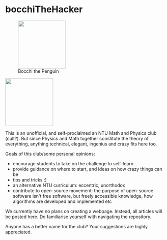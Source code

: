 # bocchiTheHacker


<figure>
    <img src="https://github.com/yuchenglim04/bocchiTheHacker/blob/main/bocchiThePenguin1" width="150" >
    <figcaption>Bocchi the Penguin</figcaption>
</figure>

<img src="https://github.com/yuchenglim04/bocchiTheHacker/blob/main/bocchiThePenguin1" width="150" >

This is an unofficial, and self-proclaimed an NTU Math and Physics club (cult?). But since Physics and Math together constitute the theory of everything, anything technical, elegant, ingenius and crazy fits here too.

Goals of this club/some personal opinions:  
- encourage students to take on the challenge to self-learn
- provide guidance on where to start, and ideas on how crazy things can be
- tips and tricks :)
- an alternative NTU curriculum: eccentric, unorthodox
- contribute to open-source movement: the purpose of open-source software isn't free software, but freely accessible knowledge, how algorithms are developed and implemented etc

We currently have no plans on creating a webpage. Instead, all articles will be posted here. Do familiarise yourself with navigating the repository. 

Anyone has a better name for the club? Your suggestions are highly appreciated.
